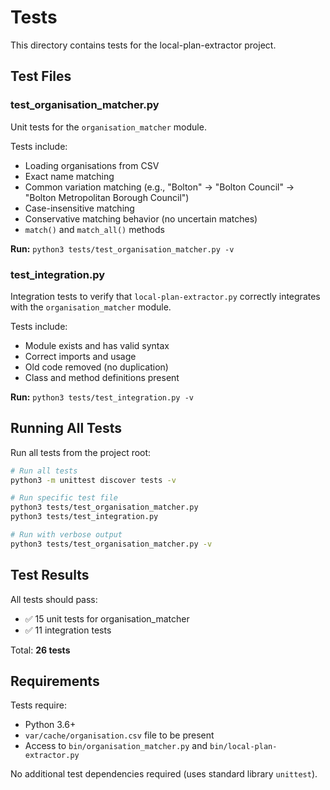 # Tests

This directory contains tests for the local-plan-extractor project.

## Test Files

### test_organisation_matcher.py
Unit tests for the `organisation_matcher` module.

Tests include:
- Loading organisations from CSV
- Exact name matching
- Common variation matching (e.g., "Bolton" → "Bolton Council" → "Bolton Metropolitan Borough Council")
- Case-insensitive matching
- Conservative matching behavior (no uncertain matches)
- `match()` and `match_all()` methods

**Run:** `python3 tests/test_organisation_matcher.py -v`

### test_integration.py
Integration tests to verify that `local-plan-extractor.py` correctly integrates with the `organisation_matcher` module.

Tests include:
- Module exists and has valid syntax
- Correct imports and usage
- Old code removed (no duplication)
- Class and method definitions present

**Run:** `python3 tests/test_integration.py -v`

## Running All Tests

Run all tests from the project root:

```bash
# Run all tests
python3 -m unittest discover tests -v

# Run specific test file
python3 tests/test_organisation_matcher.py
python3 tests/test_integration.py

# Run with verbose output
python3 tests/test_organisation_matcher.py -v
```

## Test Results

All tests should pass:
- ✅ 15 unit tests for organisation_matcher
- ✅ 11 integration tests

Total: **26 tests**

## Requirements

Tests require:
- Python 3.6+
- `var/cache/organisation.csv` file to be present
- Access to `bin/organisation_matcher.py` and `bin/local-plan-extractor.py`

No additional test dependencies required (uses standard library `unittest`).
